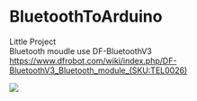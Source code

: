 # BluetoothToArduino
Little Project  
Bluetooth moudle use DF-BluetoothV3  
https://www.dfrobot.com/wiki/index.php/DF-BluetoothV3_Bluetooth_module_(SKU:TEL0026)  
  
<img src="https://github.com/shinn716/BluetoothToArduino/blob/master/ezgif.com-optimize.gif" /></a>
